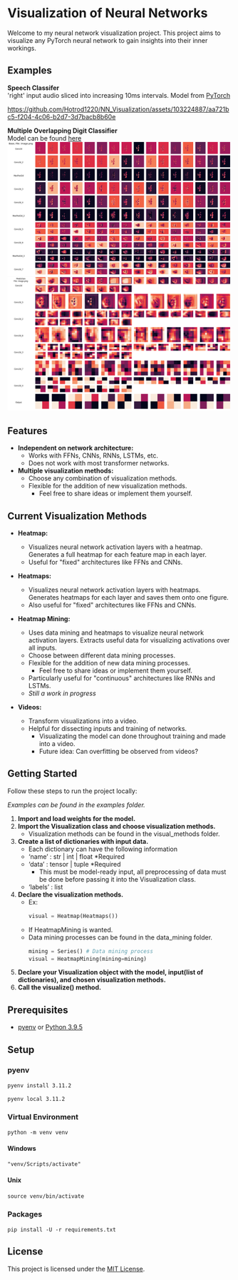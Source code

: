 # Visualization of Neural Networks

Welcome to my neural network visualization project. This project aims to visualize any PyTorch neural network to gain insights into their inner workings.

## Examples
**Speech Classifer**<br />
'right' input audio sliced into increasing 10ms intervals. Model from [PyTorch](https://pytorch.org/tutorials/intermediate/speech_command_classification_with_torchaudio_tutorial.html)

https://github.com/Hotrod1220/NN_Visualization/assets/103224887/aa721bc5-f204-4c06-b2d7-3d7bacb8b60e

**Multiple Overlapping Digit Classifier**<br />
Model can be found [here](https://github.com/braycarlson/thesis)
<br />
<img src="images/cassd1.png" alt="Example Overlapping Digits 1" width="500"/>
<img src="images/cassd2.png" alt="Example Overlapping Digits 2" width="500"/>

## Features

- **Independent on network architecture:**
    - Works with FFNs, CNNs, RNNs, LSTMs, etc.
    - Does not work with most transformer networks.
- **Multiple visualization methods:**
    - Choose any combination of visualization methods.
    - Flexible for the addition of new visualization methods.
        - Feel free to share ideas or implement them yourself.
  
## Current Visualization Methods

- **Heatmap:**
  - Visualizes neural network activation layers with a heatmap. Generates a full heatmap for each feature map in each layer.
  - Useful for "fixed" architectures like FFNs and CNNs.
  
- **Heatmaps:**
  - Visualizes neural network activation layers with heatmaps. Generates heatmaps for each layer and saves them onto one figure.
  - Also useful for "fixed" architectures like FFNs and CNNs.
  
- **Heatmap Mining:**
  - Uses data mining and heatmaps to visualize neural network activation layers. Extracts useful data for visualizing activations over all inputs.
  - Choose between different data mining processes.
  - Flexible for the addition of new data mining processes.
    - Feel free to share ideas or implement them yourself.
  - Particularly useful for "continuous" architectures like RNNs and LSTMs.
  - *Still a work in progress*
  
- **Videos:**
  - Transform visualizations into a video.
  - Helpful for dissecting inputs and training of networks.
    - Visualizating the model can done throughout training and made into a video.
    - Future idea: Can overfitting be observed from videos?

## Getting Started
Follow these steps to run the project locally:

*Examples can be found in the examples folder.*

1. **Import and load weights for the model.**
2. **Import the Visualization class and choose visualization methods.**
    - Visualization methods can be found in the visual_methods folder.
3. **Create a list of dictionaries with input data.**
    - Each dictionary can have the following information
    - ‘name’ : str | int | float *Required
    - ‘data’ : tensor | tuple *Required
        - This must be model-ready input, all preprocessing of data must be done before passing it into the Visualization class.
    - ‘labels’ : list
4. **Declare the visualization methods.**
   - Ex: 
        ```python
        visual = Heatmap(Heatmaps())
        ```
   - If HeatmapMining is wanted.
    - Data mining processes can be found in the data_mining folder.
        ```python
        mining = Series() # Data mining process
        visual = HeatmapMining(mining=mining)
        ```
5. **Declare your Visualization object with the model, input(list of dictionaries), and chosen visualization methods.**
6. **Call the visualize() method.**


## Prerequisites

* [pyenv](https://github.com/pyenv/pyenv) or [Python 3.9.5](https://www.python.org/downloads/)


## Setup

### pyenv

```
pyenv install 3.11.2
```

```
pyenv local 3.11.2
```

### Virtual Environment

```
python -m venv venv
```

#### Windows

```
"venv/Scripts/activate"
```

#### Unix

```
source venv/bin/activate
```

### Packages

```
pip install -U -r requirements.txt
```

## License

This project is licensed under the [MIT License](LICENSE).
